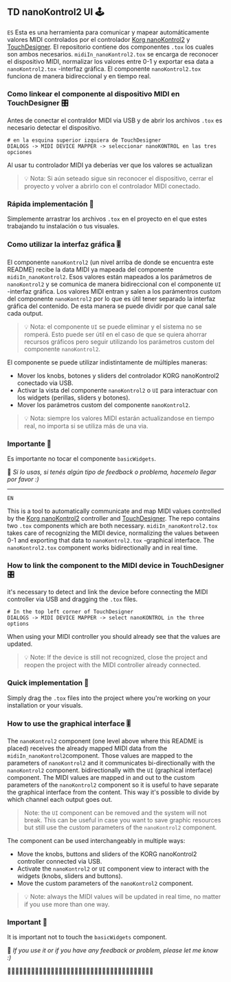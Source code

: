 ## TD nanoKontrol2 UI 🕹

`ES`
Esta es una herramienta para comunicar y mapear automáticamente valores MIDI controlados por el controlador [Korg nanoKontrol2](https://www.korg.com/ar/products/computergear/nanokontrol2/) y [TouchDesigner](https://derivative.ca/).
El repositorio contiene dos componentes `.tox` los cuales son ambos necesarios. `midiIn_nanoKontrol2.tox` se encarga de reconocer el dispositivo MIDI, normalizar los valores entre 0-1 y exportar esa data a `nanoKontrol2.tox` -interfaz gráfica.
El componente `nanoKontrol2.tox` funciona de manera bidireccional y en tiempo real.

### Como linkear el componente al dispositivo MIDI en TouchDesigner 🎛
Antes de conectar el contraldor MIDI via USB y de abrir los archivos  `.tox` es necesario detectar el dispositivo.

```
# en la esquina superior izquiera de TouchDesigner
DIALOGS -> MIDI DEVICE MAPPER -> seleccionar nanoKONTROL en las tres opciones
```

Al usar tu controlador MIDI ya deberías ver que los valores se actualizan
> 💡 Nota: Si aún seteado sigue sin reconocer el dispositivo, cerrar el proyecto y volver a abrirlo con el controlador MIDI conectado.

### Rápida implementación 🚩 

Simplemente arrastrar los archivos `.tox` en el proyecto en el que estes trabajando tu instalación o tus visuales.

### Como utilizar la interfaz gráfica 🎚

El componente `nanoKontrol2` (un nivel arriba de donde se encuentra este README) recibe la data MIDI ya mapeada del componente `midiIn_nanoKontrol2`. Esos valores están mapeados a los parámetros de `nanoKontrol2` y se comunica de manera bidireccional con el componente `UI` -interfaz gráfica.
Los valores MIDI entran y salen a los parámentros custom del componente `nanoKontrol2` por lo que es útil tener separado la interfaz gráfica del contenido. De esta manera se puede dividir por que canal sale cada output.
> 💡 Nota: el componente `UI` se puede eliminar y el sistema no se romperá. Esto puede ser útil en el caso de que se quiera
ahorrar recursos gráficos pero seguir utilizando los parámetros custom del componente `nanoKontrol2`.

El componente se puede utilizar indistintamente de múltiples maneras:
- Mover los knobs, botones y sliders del controlador KORG nanoKontrol2 conectado via USB.
- Activar la vista del componente `nanoKontrol2` o `UI` para interactuar con los widgets (perillas, sliders y botones).
- Mover los parámetros custom del componente `nanoKontrol2`.
> 💡 Nota: siempre los valores MIDI estarán actualizandose en tiempo real, no importa si se utiliza más de una via.

### Importante 🚧
Es importante no tocar el componente `basicWidgets`.

👋 *Si lo usas, si tenés algún tipo de feedback o problema, hacemelo llegar por favor :)*

---

`EN`

This is a tool to automatically communicate and map MIDI values controlled by the [Korg nanoKontrol2](https://www.korg.com/ar/products/computergear/nanokontrol2/) controller and [TouchDesigner](https://derivative.ca/).
The repo contains two `.tox` components which are both necessary. `midiIn_nanoKontrol2.tox` takes care of recognizing the MIDI device, normalizing the values between 0-1 and exporting that data to `nanoKontrol2.tox` -graphical interface.
The `nanoKontrol2.tox` component works bidirectionally and in real time.

### How to link the component to the MIDI device in TouchDesigner 🎛
it's necessary to detect and link the device before connecting the MIDI controller via USB and dragging the `.tox` files.

```
# In the top left corner of TouchDesigner
DIALOGS -> MIDI DEVICE MAPPER -> select nanoKONTROL in the three options
```

When using your MIDI controller you should already see that the values are updated.
> 💡 Note: If the device is still not recognized, close the project and reopen the project with the MIDI controller already connected.

### Quick implementation 🚩 

Simply drag the `.tox` files into the project where you're working on your installation or your visuals.

### How to use the graphical interface 🎚

The `nanoKontrol2` component (one level above where this README is placed) receives the already mapped MIDI data from the `midiIn_nanoKontrol2`component.
Those values are mapped to the parameters of `nanoKontrol2` and it communicates bi-directionally with the `nanoKontrol2` component.
bidirectionally with the `UI` (graphical interface) component.
The MIDI values are mapped in and out to the custom parameters of the `nanoKontrol2` component so it is useful to have separate the graphical interface from the content. This way it's possible to divide by which channel each output goes out.
> Note: the `UI` component can be removed and the system will not break. This can be useful in case you want to save graphic resources but still use the custom parameters of the `nanoKontrol2` component.

The component can be used interchangeably in multiple ways:
- Move the knobs, buttons and sliders of the KORG nanoKontrol2 controller connected via USB.
- Activate the `nanoKontrol2` or `UI` component view to interact with the widgets (knobs, sliders and buttons).
- Move the custom parameters of the `nanoKontrol2` component.
> 💡 Note: always the MIDI values will be updated in real time, no matter if you use more than one way.

### Important 🚧
It is important not to touch the `basicWidgets` component.

👋 *If you use it or if you have any feedback or problem, please let me know :)*

🛴🛴🛴🛴🛴🛴🛴🛴🛴🛴🛴🛴🛴🛴🛴🛴🛴🛴🛴🛴🛴🛴🛴🛴🛴🛴🛴🛴🛴🛴🛴🛴🛴🛴🛴🛴🛴